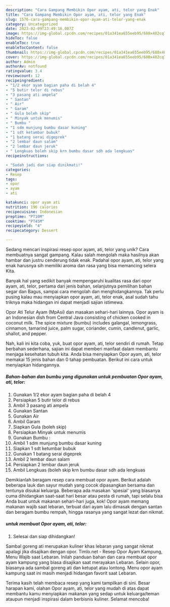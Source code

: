 ```yaml
---
description: "Cara Gampang Membikin Opor ayam, ati, telor yang Enak"
title: "Cara Gampang Membikin Opor ayam, ati, telor yang Enak"
slug: 1576-cara-gampang-membikin-opor-ayam-ati-telor-yang-enak
category: Uncategorized
date: 2023-02-09T23:49:16.087Z
image: https://img-global.cpcdn.com/recipes/01a341ea655eeb95/680x482cq70/opor-ayam-ati-telor-foto-resep-utama.jpg
hideToc: false
enableToc: true
enableTocContent: false
thumbnail: https://img-global.cpcdn.com/recipes/01a341ea655eeb95/680x482cq70/opor-ayam-ati-telor-foto-resep-utama.jpg
cover: https://img-global.cpcdn.com/recipes/01a341ea655eeb95/680x482cq70/opor-ayam-ati-telor-foto-resep-utama.jpg
author: Admin
authorAv: notfound
ratingvalue: 3.4
reviewcount: 12
recipeingredient:
- "1/2 ekor ayam bagian paha di belah 4"
- "5 butir telor di rebus"
- "3 pasang ati ampela"
- " Santan"
- " Air"
- " Garam"
- " Gula boleh skip"
- " Minyak untuk menumis"
- " Bumbu "
- "1 sdm munjung bumbu dasar kuning"
- "1 sdt ketumbar bubuk"
- "1 batang serai digeprek"
- "2 lembar daun salam"
- "2 lembar daun jeruk"
- " Lengkuas boleh skip krn bumbu dasar sdh ada lengkuas"
recipeinstructions:

- "Sudah jadi dan siap dinikmati!"
categories:
- Resep
tags:
- opor
- ayam
- ati

katakunci: opor ayam ati 
nutrition: 196 calories
recipecuisine: Indonesian
preptime: "PT10M"
cooktime: "PT45M"
recipeyield: "4"
recipecategory: Dessert

---
```





Sedang mencari inspirasi resep opor ayam, ati, telor yang unik? Cara membuatnya sangat gampang. Kalau salah mengolah maka hasilnya akan hambar dan justru cenderung tidak enak. Padahal opor ayam, ati, telor yang enak harusnya sih memiliki aroma dan rasa yang bisa memancing selera Kita.





Banyak hal yang sedikit banyak mempengaruhi kualitas rasa dari opor ayam, ati, telor, pertama dari jenis bahan, selanjutnya pemilihan bahan segar dan Bagus, sampai cara mengolah dan menghidangkannya. Tak perlu pusing kalau mau menyiapkan opor ayam, ati, telor enak,      asal sudah tahu triknya maka hidangan ini dapat menjadi sajian istimewa.














Opor Ati Telur Ayam (MpAsi) dan masakan sehari-hari lainnya. Opor ayam is an Indonesian dish from Central Java consisting of chicken cooked in coconut milk. The spice mixture (bumbu) includes galangal, lemongrass, cinnamon, tamarind juice, palm sugar, coriander, cumin, candlenut, garlic, shallot, and pepper.






Nah, kali ini kita coba, yuk, buat opor ayam, ati, telor sendiri di rumah. Tetap berbahan sederhana, sajian ini dapat memberi manfaat dalam membantu menjaga kesehatan tubuh kita. Anda bisa menyiapkan Opor ayam, ati, telor memakai 15 jenis bahan dan 0 tahap pembuatan. Berikut ini cara untuk menyiapkan hidangannya.

<!--inarticleads1-->

##### Bahan-bahan dan bumbu yang digunakan untuk pembuatan Opor ayam, ati, telor:

1. Gunakan 1/2 ekor ayam bagian paha di belah 4
1. Persiapkan 5 butir telor di rebus
1. Ambil 3 pasang ati ampela
1. Gunakan  Santan
1. Gunakan  Air
1. Ambil  Garam
1. Siapkan  Gula (boleh skip)
1. Persiapkan  Minyak untuk menumis
1. Gunakan  Bumbu :
1. Ambil 1 sdm munjung bumbu dasar kuning
1. Siapkan 1 sdt ketumbar bubuk
1. Gunakan 1 batang serai digeprek
1. Ambil 2 lembar daun salam
1. Persiapkan 2 lembar daun jeruk
1. Ambil  Lengkuas (boleh skip krn bumbu dasar sdh ada lengkuas


Demikianlah beragam resep cara membuat opor ayam. Berikut adalah beberapa lauk dan sayur mudah yang cocok dipasangkan bersama dan tentunya disukai keluarga. Beberapa ada masakan &#39;spesial&#39; yang biasanya cuma dihidangkan saat-saat hari besar atau pesta di rumah, tapi selalu bisa Anda buat untuk makanan sehari-hari juga, kok! Opor ayam memang makanan wajib saat lebaran, terbuat dari ayam lalu dimasak dengan santan dan beragam bumbu rempah, hingga rasanya yang sangat lezat dan nikmat. 

<!--inarticleads2-->

#####  untuk membuat Opor ayam, ati, telor:


1. Selesai dan siap dihidangkan!

Sambal goreng ati merupakan kuliner khas lebaran yang sangat nikmat apalagi jika disajikan dengan opor. Timlo.net - Resep Opor Ayam Kampung, Menu Wajib saat Lebaran. Inilah panduan bahan dan cara membuat opor ayam kampung yang biasa disajikan saat merayakan Lebaran. Selain opor, biasanya ada sambal goreng ati dan ketupat atau lontong. Menu opor ayam kampung saat ini masih menjadi hidangan favorit saat Lebaran. 

Terima kasih telah membaca resep yang kami tampilkan di sini. Besar harapan kami, olahan Opor ayam, ati, telor yang mudah di atas dapat membantu kamu menyiapkan makanan yang sedap untuk keluarga/teman ataupun menjadi inspirasi dalam berbisnis kuliner. Selamat mencoba!
